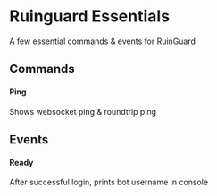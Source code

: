 # Ruinguard Essentials

A few essential commands & events for RuinGuard

## Commands
#### Ping

Shows websocket ping & roundtrip ping

## Events
#### Ready 

After successful login, prints bot username in console